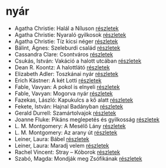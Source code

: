 # nyár

- Agatha Christie: Halál a Níluson [részletek](_details/%7Bopf.creator%7D.md#id_75)
- Agatha Christie: Nyaraló gyilkosok [részletek](_details/%7Bopf.creator%7D.md#id_73)
- Agatha Christie: Tíz kicsi néger [részletek](_details/%7Bopf.creator%7D.md#id_79)
- Bálint, Ágnes: Szeleburdi család [részletek](_details/%7Bopf.creator%7D.md#id_161)
- Cassandra Clare: Csontváros [részletek](_details/%7Bopf.creator%7D.md#id_635)
- Csukás, István: Vakáció a halott utcában [részletek](_details/%7Bopf.creator%7D.md#id_1412)
- Dean R. Koontz: A halottlátó [részletek](_details/%7Bopf.creator%7D.md#id_1069)
- Elizabeth Adler: Toszkánai nyár [részletek](_details/%7Bopf.creator%7D.md#id_1211)
- Erich Kästner: A két Lotti [részletek](_details/%7Bopf.creator%7D.md#id_1199)
- Fable, Vavyan: A pokol is elnyeli [részletek](_details/%7Bopf.creator%7D.md#id_176)
- Fable, Vavyan: Mogorva nyár [részletek](_details/%7Bopf.creator%7D.md#id_1152)
- Fazekas, László: Kapukulcs a kő alatt [részletek](_details/%7Bopf.creator%7D.md#id_1271)
- Fekete, István: Hajnal Badányban [részletek](_details/%7Bopf.creator%7D.md#id_729)
- Gerald Durrell: Szamártolvajok [részletek](_details/%7Bopf.creator%7D.md#id_874)
- Joanne Fluke: Pikáns meglepetés és gyilkosság [részletek](_details/%7Bopf.creator%7D.md#id_623)
- L. M. Montgomery: A Mesélő Lány [részletek](_details/%7Bopf.creator%7D.md#id_492)
- L. M. Montgomery: Az arany út [részletek](_details/%7Bopf.creator%7D.md#id_491)
- Leiner, Laura: Bábel [részletek](_details/%7Bopf.creator%7D.md#id_644)
- Leiner, Laura: Maradj velem [részletek](_details/%7Bopf.creator%7D.md#id_1477)
- Rachel Vincent: Stray – Kóborok [részletek](_details/%7Bopf.creator%7D.md#id_428)
- Szabó, Magda: Mondják meg Zsófikának [részletek](_details/%7Bopf.creator%7D.md#id_1346)
